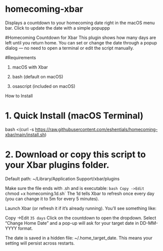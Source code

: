 # homecoming-xbar
Displays a countdown to your homecoming date right in the macOS menu bar. Click to update the date with a simple popuppp

#Homecoming Countdown for Xbar
This plugin shows how many days are left until you return home. You can set or change the date through a popup dialog — no need to open a terminal or edit the script manually.

#Requirements
1. macOS with Xbar

2. bash (default on macOS)

3. osascript (included on macOS)

How to Install
# 1. Quick Install (macOS Terminal)
bash <(curl -s https://raw.githubusercontent.com/eshentials/homecoming-xbar/main/install.sh)

# 2. Download or copy this script to your Xbar plugins folder.
Default path: ~/Library/Application Support/xbar/plugins

Make sure the file ends with .sh and is executable:
`bash
Copy
->Edit
`chmod +x homecoming.1d.sh`
The 1d tells Xbar to refresh once every day (you can change it to 5m for every 5 minutes).

Launch Xbar (or refresh it if it’s already running). You’ll see something like:

Copy
->Edit
`35 days`
Click on the countdown to open the dropdown.
Select “Change Home Date” and a pop-up will ask for your target date in DD-MM-YYYY format.

The date is saved in a hidden file: ~/.home_target_date.
This means your setting will persist across restarts.
